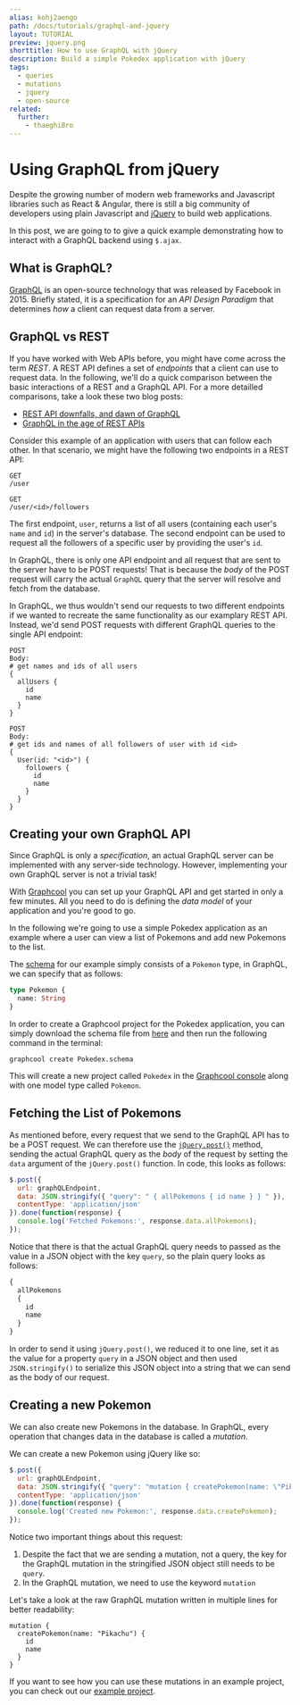 ```yaml
---
alias: kohj2aengo
path: /docs/tutorials/graphql-and-jquery
layout: TUTORIAL
preview: jquery.png
shorttitle: How to use GraphQL with jQuery
description: Build a simple Pokedex application with jQuery
tags:
  - queries
  - mutations
  - jquery
  - open-source
related:
  further:
    - thaeghi8ro
---
```



# Using GraphQL from jQuery

Despite the growing number of modern web frameworks and Javascript libraries such as React & Angular, there is still a big community of developers using plain Javascript and [jQuery](https://jquery.com/) to build web applications.

In this post, we are going to to give a quick example demonstrating how to interact with a GraphQL backend using `$.ajax`.


## What is GraphQL?

[GraphQL](https://www.graphql.org) is an open-source technology that was released by Facebook in 2015. Briefly stated, it is a specification for an _API Design Paradigm_ that determines _how_ a client can request data from a server.

## GraphQL vs REST

If you have worked with Web APIs before, you might have come across the term _REST_. A REST API defines a set of _endpoints_ that a client can use to request data. In the following, we'll do a quick comparison between the basic interactions of a REST and a
 GraphQL API. For a more detailled comparisons, take a look these two blog posts:

- [REST API downfalls, and dawn of GraphQL](https://medium.com/@ottovw/rest-api-downfalls-and-dawn-of-graphql-dd00991a0eb8#.dmpuurhl0)
- [GraphQL in the age of REST APIs](https://medium.com/chute-engineering/graphql-in-the-age-of-rest-apis-b10f2bf09bba#.l32a7mb88)

Consider this example of an application with users that can follow each other. In that scenario, we might have the following two endpoints in a REST API:

```
GET
/user

GET
/user/<id>/followers
``` 

The first endpoint, `user`, returns a list of all users (containing each user's `name` and `id`) in the server's database. The second endpoint can be used to request all the followers of a specific user by providing the user's `id`. 

In GraphQL, there is only one API endpoint and all request that are sent to the server have to be POST requests! That is because the _body_ of the POST request will carry the actual `GraphQL` query that the server will resolve and fetch from the database.

In GraphQL, we thus wouldn't send our requests to two different endpoints if we wanted to recreate the same functionality as our examplary REST API. Instead, we'd send POST requests with different GraphQL queries to the single API endpoint:

```
POST
Body:
# get names and ids of all users
{
  allUsers {
    id
    name
  }
}

POST
Body:
# get ids and names of all followers of user with id <id>
{ 
  User(id: "<id>") {
    followers {
      id
      name
    }
  }
}
```

## Creating your own GraphQL API

Since GraphQL is only a _specification_, an actual GraphQL server can be implemented with any server-side technology. However, implementing your own GraphQL server is not a trivial task! 

With [Graphcool](https://graph.cool) you can set up your GraphQL API and get started in only a few minutes. All you need to do is defining the _data model_ of your application and you're good to go.

In the following we're going to use a simple Pokedex application as an example where a user can view a list of Pokemons and add new Pokemons to the list.

The [schema](!alias-ahwoh2fohj/) for our example simply consists of a `Pokemon` type, in GraphQL, we can specify that as follows:

```graphql
type Pokemon {
  name: String 
}
```

In order to create a Graphcool project for the Pokedex application, you can simply download the schema file from [here](https://github.com/graphcool-examples/pokedex-jquery/blob/master/Pokedex.schema) and then run the following command in the terminal:

```
graphcool create Pokedex.schema
```

This will create a new project called `Pokedex` in the [Graphcool console](https://console.graph.cool) along with one model type called `Pokemon`.


## Fetching the List of Pokemons

As mentioned before, every request that we send to the GraphQL API has to be a POST request. We can therefore use the [`jQuery.post()`](https://api.jquery.com/jquery.post/) method, sending the actual GraphQL query as the _body_ of the request by setting the `data` argument of the `jQuery.post()` function. In code, this looks as follows:

```js
$.post({
  url: graphQLEndpoint,
  data: JSON.stringify({ "query": " { allPokemons { id name } } " }),
  contentType: 'application/json'
}).done(function(response) {
  console.log('Fetched Pokemons:', response.data.allPokemons);
});
```

Notice that there is that the actual GraphQL query needs to passed as the value in a JSON object with the key `query`, so the plain query looks as follows:

```graphql
{ 
  allPokemons 
  { 
    id 
    name 
  } 
}
```

In order to send it using `jQuery.post()`, we reduced it to one line, set it as the value for a property `query` in a JSON object and then used `JSON.stringify()` to serialize this JSON object into a string that we can send as the body of our request.


## Creating a new Pokemon

We can also create new Pokemons in the database. In GraphQL, every operation that changes data in the database is called a _mutation_.

We can create a new Pokemon using jQuery like so:

```js
$.post({
  url: graphQLEndpoint,
  data: JSON.stringify({ "query": "mutation { createPokemon(name: \"Pikachu\") { id name } } " }),
  contentType: 'application/json'
}).done(function(response) {
  console.log('Created new Pokemon:', response.data.createPokemon);
});
```

Notice two important things about this request:

1. Despite the fact that we are sending a mutation, not a query, the key for the GraphQL mutation in the stringified JSON object still needs to be `query`.
2. In the GraphQL mutation, we need to use the keyword `mutation`

Let's take a look at the raw GraphQL mutation written in multiple lines for better readability:

```graphl
mutation { 
  createPokemon(name: "Pikachu") { 
    id 
    name
  }
}
```

If you want to see how you can use these mutations in an example project, you can check out our [example project](https://github.com/graphcool-examples/pokedex-jquery).















